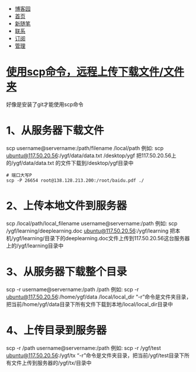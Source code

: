 - [博客园](https://www.cnblogs.com/)
- [首页](https://www.cnblogs.com/tectal/)
- [新随笔](https://i.cnblogs.com/EditPosts.aspx?opt=1)
- [联系](https://msg.cnblogs.com/send/杨国峰)
- [订阅](https://www.cnblogs.com/tectal/rss/)
- [管理](https://i.cnblogs.com/)

# [使用scp命令，远程上传下载文件/文件夹](https://www.cnblogs.com/tectal/p/9478326.html)

好像是安装了git才能使用scp命令

# 1、从服务器下载文件

scp username@servername:/path/filename /local/path
例如: scp ubuntu@117.50.20.56:/ygf/data/data.txt /desktop/ygf  把117.50.20.56上的/ygf/data/data.txt 的文件下载到/desktop/ygf目录中

 

```
# 端口大写P
scp -P 26654 root@138.128.213.200:/root/baidu.pdf ./
```



# 2、上传本地文件到服务器

scp /local/path/local_filename username@servername:/path
例如: scp /ygf/learning/deeplearning.doc ubuntu@117.50.20.56:/ygf/learning  把本机/ygf/learning/目录下的deeplearning.doc文件上传到117.50.20.56这台服务器上的/ygf/learning目录中

 

# 3、从服务器下载整个目录

scp -r username@servername:/path /path
例如: scp -r ubuntu@117.50.20.56:/home/ygf/data /local/local_dir  “-r”命令是文件夹目录，把当前/home/ygf/data目录下所有文件下载到本地/local/local_dir目录中



# 4、上传目录到服务器

scp -r /path username@servername:/path
例如: scp -r /ygf/test ubuntu@117.50.20.56:/ygf/tx   “-r”命令是文件夹目录，把当前/ygf/test目录下所有文件上传到服务器的/ygf/tx/目录中